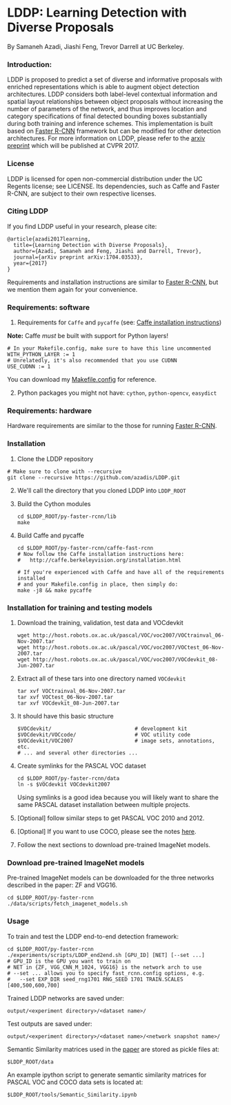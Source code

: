 # LDDP: Learning Detection with Diverse Proposals

By Samaneh Azadi, Jiashi Feng, Trevor Darrell at UC Berkeley.

### Introduction: 
LDDP is proposed to predict a set of diverse and informative proposals with enriched representations which is able to augment object detection architectures. 
LDDP considers both label-level contextual information and spatial layout relationships between object proposals without increasing the number of parameters of the network, and thus improves location and category specifications of final detected bounding boxes substantially during both training and inference schemes.
This implementation is built based on [Faster R-CNN](https://github.com/rbgirshick/py-faster-rcnn) framework but can be modified for other detection architectures.
For more information on LDDP, please refer to the [arxiv preprint](https://arxiv.org/pdf/1704.03533.pdf) which will be published at CVPR 2017. 

### License
LDDP is licensed for open non-commercial distribution under the UC Regents license; see LICENSE. Its dependencies, such as Caffe and Faster R-CNN, are subject to their own respective licenses.

### Citing LDDP 
If you find LDDP useful in your research, please cite:

	@article{azadi2017learning,
	  title={Learning Detection with Diverse Proposals},
	  author={Azadi, Samaneh and Feng, Jiashi and Darrell, Trevor},
	  journal={arXiv preprint arXiv:1704.03533},
	  year={2017}
	} 

Requirements and installation instructions are similar to [Faster R-CNN](https://github.com/rbgirshick/py-faster-rcnn), but we mention them again for your convenience.
	
### Requirements: software

1. Requirements for `Caffe` and `pycaffe` (see: [Caffe installation instructions](http://caffe.berkeleyvision.org/installation.html))

  **Note:** Caffe *must* be built with support for Python layers!

  ```make
  # In your Makefile.config, make sure to have this line uncommented
  WITH_PYTHON_LAYER := 1
  # Unrelatedly, it's also recommended that you use CUDNN
  USE_CUDNN := 1
  ```
  You can download my [Makefile.config](https://people.eecs.berkeley.edu/~sazadi/LDDP/Makefile.config) for reference.

2. Python packages you might not have: `cython`, `python-opencv`, `easydict`

### Requirements: hardware
Hardware requirements are similar to the those for running [Faster R-CNN](https://github.com/rbgirshick/py-faster-rcnn/blob/96dc9f1dea3087474d6da5a98879072901ee9bf9/README.md#requirements-hardware).

### Installation

1. Clone the LDDP repository
  ```Shell
  # Make sure to clone with --recursive
  git clone --recursive https://github.com/azadis/LDDP.git
  ```

2. We'll call the directory that you cloned LDDP into `LDDP_ROOT`


3. Build the Cython modules
    ```Shell
    cd $LDDP_ROOT/py-faster-rcnn/lib
    make
    ```

4. Build Caffe and pycaffe
    ```Shell
    cd $LDDP_ROOT/py-faster-rcnn/caffe-fast-rcnn
    # Now follow the Caffe installation instructions here:
    #   http://caffe.berkeleyvision.org/installation.html

    # If you're experienced with Caffe and have all of the requirements installed
    # and your Makefile.config in place, then simply do:
    make -j8 && make pycaffe
    ```
### Installation for training and testing models
1. Download the training, validation, test data and VOCdevkit

	```Shell
	wget http://host.robots.ox.ac.uk/pascal/VOC/voc2007/VOCtrainval_06-Nov-2007.tar
	wget http://host.robots.ox.ac.uk/pascal/VOC/voc2007/VOCtest_06-Nov-2007.tar
	wget http://host.robots.ox.ac.uk/pascal/VOC/voc2007/VOCdevkit_08-Jun-2007.tar
	```

2. Extract all of these tars into one directory named `VOCdevkit`

	```Shell
	tar xvf VOCtrainval_06-Nov-2007.tar
	tar xvf VOCtest_06-Nov-2007.tar
	tar xvf VOCdevkit_08-Jun-2007.tar
	```

3. It should have this basic structure

	```Shell
  	$VOCdevkit/                           # development kit
  	$VOCdevkit/VOCcode/                   # VOC utility code
  	$VOCdevkit/VOC2007                    # image sets, annotations, etc.
  	# ... and several other directories ...
  	```

4. Create symlinks for the PASCAL VOC dataset

	```Shell
    cd $LDDP_ROOT/py-faster-rcnn/data
    ln -s $VOCdevkit VOCdevkit2007
    ```
    Using symlinks is a good idea because you will likely want to share the same PASCAL dataset installation between multiple projects.
5. [Optional] follow similar steps to get PASCAL VOC 2010 and 2012.
6. [Optional] If you want to use COCO, please see the notes [here](https://github.com/rbgirshick/py-faster-rcnn/blob/96dc9f1dea3087474d6da5a98879072901ee9bf9/data/README.md).
7. Follow the next sections to download pre-trained ImageNet models.

### Download pre-trained ImageNet models

Pre-trained ImageNet models can be downloaded for the three networks described in the paper: ZF and VGG16.

```Shell
cd $LDDP_ROOT/py-faster-rcnn
./data/scripts/fetch_imagenet_models.sh
```

### Usage
To train and test the LDDP end-to-end detection framework:
```Shell
cd $LDDP_ROOT/py-faster-rcnn
./experiments/scripts/LDDP_end2end.sh [GPU_ID] [NET] [--set ...]
# GPU_ID is the GPU you want to train on
# NET in {ZF, VGG_CNN_M_1024, VGG16} is the network arch to use
# --set ... allows you to specify fast_rcnn.config options, e.g.
#   --set EXP_DIR seed_rng1701 RNG_SEED 1701 TRAIN.SCALES [400,500,600,700]
```

Trained LDDP networks are saved under:

```
output/<experiment directory>/<dataset name>/
```

Test outputs are saved under:

```
output/<experiment directory>/<dataset name>/<network snapshot name>/
```

Semantic Similarity matrices used in the [paper](https://arxiv.org/pdf/1704.03533.pdf) are stored as pickle files at:
```Shell
$LDDP_ROOT/data
```
An example ipython script to generate semantic similarity matrices for PASCAL VOC and COCO data sets is located at:

```Shell
$LDDP_ROOT/tools/Semantic_Similarity.ipynb
```











 
